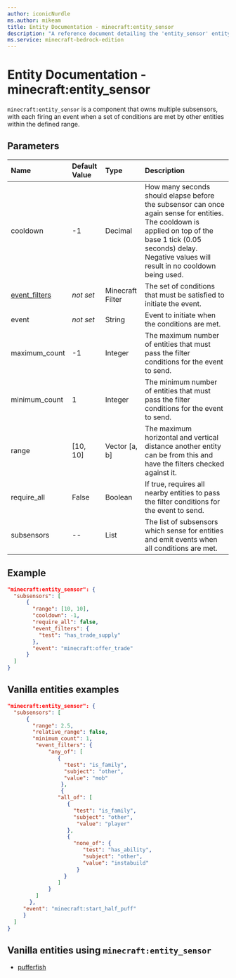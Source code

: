 ```yaml
---
author: iconicNurdle
ms.author: mikeam
title: Entity Documentation - minecraft:entity_sensor
description: "A reference document detailing the 'entity_sensor' entity component"
ms.service: minecraft-bedrock-edition
---
```


# Entity Documentation - minecraft:entity_sensor

`minecraft:entity_sensor` is a component that owns multiple subsensors, with each firing an event when a set of conditions are met by other entities within the defined range.

## Parameters

|Name |Default Value  |Type  |Description  |
|:----------|:----------|:----------|:----------|
| cooldown | -1| Decimal| How many seconds should elapse before the subsensor can once again sense for entities. The cooldown is applied on top of the base 1 tick (0.05 seconds) delay. Negative values will result in no cooldown being used. |
| [event_filters](../FilterList.md)| *not set*|Minecraft Filter | The set of conditions that must be satisfied to initiate the event.  |
| event| *not set*|String | Event to initiate when the conditions are met.|
| maximum_count| -1| Integer| The maximum number of entities that must pass the filter conditions for the event to send. |
| minimum_count| 1| Integer| The minimum number of entities that must pass the filter conditions for the event to send. |
| range| [10, 10]| Vector [a, b]| The maximum horizontal and vertical distance another entity can be from this and have the filters checked against it. |
| require_all| False| Boolean| If true, requires all nearby entities to pass the filter conditions for the event to send. |
| subsensors| --| List| The list of subsensors which sense for entities and emit events when all conditions are met. |

## Example

```json
"minecraft:entity_sensor": {
  "subsensors": [
      {
        "range": [10, 10],
        "cooldown": -1,
        "require_all": false,
        "event_filters": {
          "test": "has_trade_supply"
        },
        "event": "minecraft:offer_trade"
      }
  ]
}
```

## Vanilla entities examples

```json
"minecraft:entity_sensor": {
  "subsensors": [
      {
        "range": 2.5,
        "relative_range": false,
        "minimum_count": 1,
         "event_filters": {
             "any_of": [
                {
                  "test": "is_family",
                  "subject": "other",
                  "value": "mob"
                 },
                 {
                "all_of": [
                   {
                     "test": "is_family",
                     "subject": "other",
                      "value": "player"
                   },
                   {
                     "none_of": {
                        "test": "has_ability",
                        "subject": "other",
                        "value": "instabuild"
                      }
                  }
                ]
             }
         ]
       },
     "event": "minecraft:start_half_puff"
     }
  ]
}
```

## Vanilla entities using `minecraft:entity_sensor`

- [pufferfish](../../../../Source/VanillaBehaviorPack_Snippets/entities/pufferfish.md)
